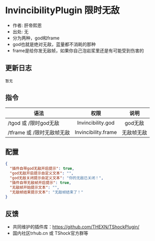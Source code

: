 # InvincibilityPlugin 限时无敌

- 作者: 肝帝熙恩
- 出处: 无
- 分为两种，god和frame
- god也就是绝对无敌，蓝量都不消耗的那种
- frame是给你发无敌帧，如果你自己泡岩浆里还是有可能受到伤害的

## 更新日志

```
暂无
```

## 指令

| 语法           |        权限         |   说明   |
| -------------- | :-----------------: | :------: |
| /tgod 或 /限时god无敌 | Invincibility.god   | god无敌|
| /tframe 或 /限时无敌帧无敌 |  Invincibility.frame  | 无敌帧无敌|

## 配置

```json
{
  "插件自带god无敌开启提示": true,
  "god无敌开启提示自定义文本": "",
  "god无敌关闭提示自定义文本": "你的无敌已关闭！",
  "插件自带无敌帧开启提示": true,
  "无敌帧开始提示文本": "",
  "无敌帧结束提示文本": "无敌帧结束了！"
}
```
## 反馈
- 共同维护的插件库：https://github.com/THEXN/TShockPlugin/
- 国内社区trhub.cn 或 TShock官方群等